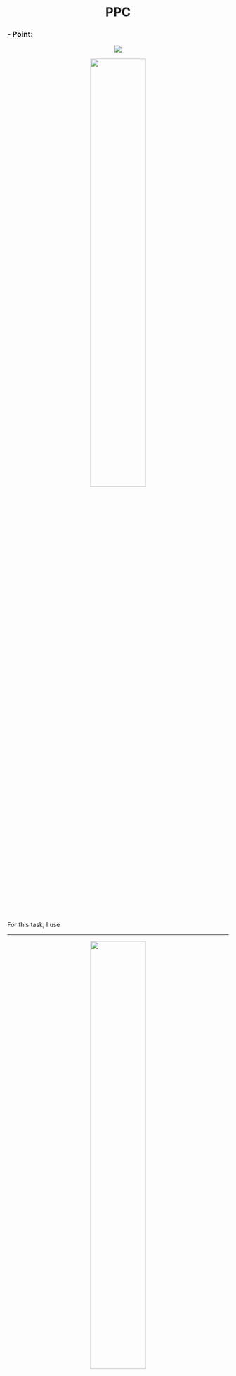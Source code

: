 <h1 align="center">PPC</h1>

<h3> - Point: </h3>

<p align="center"><img src="https://github.com/Ne0Lux-C1Ph3r/WRITE-UP/blob/master/InnoCTF%202019/Files/"></p>




<p align="center"><img src="https://github.com/Ne0Lux-C1Ph3r/WRITE-UP/blob/master/InnoCTF%202019/Files/" height="50%" width="50%"></p>

For this task, I use 

-----------------------------------------------------------------------------------------------------------------------------------

<p align="center"><img src="https://github.com/Ne0Lux-C1Ph3r/WRITE-UP/blob/master/InnoCTF%202019/Files/" height="50%" width="50%"></p>

-----------------------------------------------------------------------------------------------------------------------------------

<p align="center"><img src="https://github.com/Ne0Lux-C1Ph3r/WRITE-UP/blob/master/InnoCTF%202019/Files/" height="50%" width="50%"></p>

-----------------------------------------------------------------------------------------------------------------------------------

<p align="center"><img src="https://github.com/Ne0Lux-C1Ph3r/WRITE-UP/blob/master/InnoCTF%202019/Files/" height="50%" width="50%"></p>

-----------------------------------------------------------------------------------------------------------------------------------



```
Flag: InnoCTF{}
```
